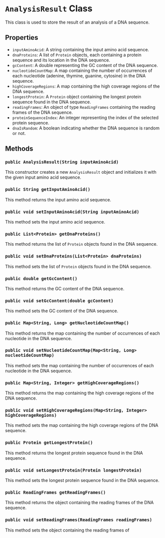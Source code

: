 # `AnalysisResult` Class

This class is used to store the result of an analysis of a DNA sequence.

## Properties

- `inputAminoAcid`: A string containing the input amino acid sequence.
- `dnaProteins`: A list of `Protein` objects, each containing a protein sequence and its location in the DNA sequence.
- `gcContent`: A double representing the GC content of the DNA sequence.
- `nucleotideCountMap`: A map containing the number of occurrences of each nucleotide (adenine, thymine, guanine, cytosine) in the DNA sequence.
- `highCoverageRegions`: A map containing the high coverage regions of the DNA sequence.
- `longestProtein`: A `Protein` object containing the longest protein sequence found in the DNA sequence.
- `readingFrames`: An object of type `ReadingFrames` containing the reading frames of the DNA sequence.
- `proteinSequenceIndex`: An integer representing the index of the selected protein sequence.
- `dnaIsRandom`: A boolean indicating whether the DNA sequence is random or not.

## Methods

### `public AnalysisResult(String inputAminoAcid)`
This constructor creates a new `AnalysisResult` object and initializes it with the given input amino acid sequence.

### `public String getInputAminoAcid()`
This method returns the input amino acid sequence.

### `public void setInputAminoAcid(String inputAminoAcid)`
This method sets the input amino acid sequence.

### `public List<Protein> getDnaProteins()`
This method returns the list of `Protein` objects found in the DNA sequence.

### `public void setDnaProteins(List<Protein> dnaProteins)`
This method sets the list of `Protein` objects found in the DNA sequence.

### `public double getGcContent()`
This method returns the GC content of the DNA sequence.

### `public void setGcContent(double gcContent)`
This method sets the GC content of the DNA sequence.

### `public Map<String, Long> getNucleotideCountMap()`
This method returns the map containing the number of occurrences of each nucleotide in the DNA sequence.

### `public void setNucleotideCountMap(Map<String, Long> nucleotideCountMap)`
This method sets the map containing the number of occurrences of each nucleotide in the DNA sequence.

### `public Map<String, Integer> getHighCoverageRegions()`
This method returns the map containing the high coverage regions of the DNA sequence.

### `public void setHighCoverageRegions(Map<String, Integer> highCoverageRegions)`
This method sets the map containing the high coverage regions of the DNA sequence.

### `public Protein getLongestProtein()`
This method returns the longest protein sequence found in the DNA sequence.

### `public void setLongestProtein(Protein longestProtein)`
This method sets the longest protein sequence found in the DNA sequence.

### `public ReadingFrames getReadingFrames()`
This method returns the object containing the reading frames of the DNA sequence.

### `public void setReadingFrames(ReadingFrames readingFrames)`
This method sets the object containing the reading frames of
